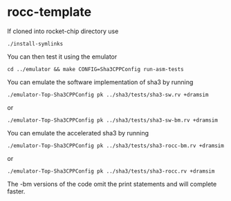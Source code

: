 rocc-template
=============

If cloned into rocket-chip directory use

    ./install-symlinks

You can then test it using the emulator

    cd ../emulator && make CONFIG=Sha3CPPConfig run-asm-tests

You can emulate the software implementation of sha3 by running

    ./emulator-Top-Sha3CPPConfig pk ../sha3/tests/sha3-sw.rv +dramsim

or

    ./emulator-Top-Sha3CPPConfig pk ../sha3/tests/sha3-sw-bm.rv +dramsim

You can emulate the accelerated sha3 by running

    ./emulator-Top-Sha3CPPConfig pk ../sha3/tests/sha3-rocc-bm.rv +dramsim

or 

    ./emulator-Top-Sha3CPPConfig pk ../sha3/tests/sha3-rocc.rv +dramsim

The -bm versions of the code omit the print statements and will complete faster.
